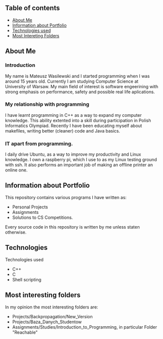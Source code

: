 ## Table of contents
* [About Me](#about-me)
* [Information about Portfolio](#information-about-portfolio)
* [Technologies used](#technologies)
* [Most Intereting Folders](#most-interesting-folders)


## About Me
### Introduction
My name is Mateusz Wasilewski and I started programming when I was around 15 years old. 
Currently I am studying Computer Science at University of Warsaw.
My main field of interest is software engeerining with strong emphasis on performance, safety and possible real life aplications.

### My relationship with programming
I have learnt programming in C++ as a way to expand my computer knowledge.
This ability extented into a skill during participation in Polish Informatics Olympiad.
Recently I have been educating myself about makefiles, writing better (cleaner) code and Java basics. 

### IT apart from programming.
I daily drive Ubuntu, as a way to improve my productivity and Linux knowledge.
I own a raspberry pi, which I use to as my Linux testing ground with ssh.
It also performs an important job of making an offline printer an online one.

## Information about Portfolio
This repository contains various programs I have written as:
- Personal Projects
- Assignments
- Solutions to CS Competitions. 

Every source code in this repository is written by me unless staten otherwise.

## Technologies
Technologies used
- C++
- C
- Shell scripting

## Most interesting folders
In my opinion the most interesting folders are:
- Projects/Backpropagation/New_Version
- Projects/Baza_Danych_Studentow
- Assignments/Studies/Introduction_to_Programming, in particular Folder "Reachable"
